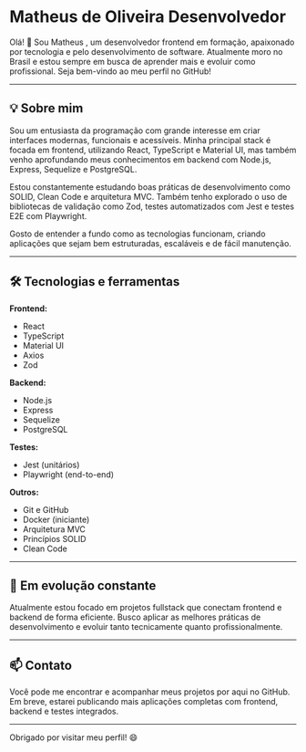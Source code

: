 # Matheus de Oliveira Desenvolvedor

Olá! 👋 Sou Matheus , um desenvolvedor frontend em formação, apaixonado por tecnologia e pelo desenvolvimento de software. Atualmente moro no Brasil e estou sempre em busca de aprender mais e evoluir como profissional. Seja bem-vindo ao meu perfil no GitHub!

---

## 💡 Sobre mim

Sou um entusiasta da programação com grande interesse em criar interfaces modernas, funcionais e acessíveis. Minha principal stack é focada em frontend, utilizando React, TypeScript e Material UI, mas também venho aprofundando meus conhecimentos em backend com Node.js, Express, Sequelize e PostgreSQL.

Estou constantemente estudando boas práticas de desenvolvimento como SOLID, Clean Code e arquitetura MVC. Também tenho explorado o uso de bibliotecas de validação como Zod, testes automatizados com Jest e testes E2E com Playwright.

Gosto de entender a fundo como as tecnologias funcionam, criando aplicações que sejam bem estruturadas, escaláveis e de fácil manutenção.

---

## 🛠️ Tecnologias e ferramentas

**Frontend:**
- React
- TypeScript
- Material UI
- Axios
- Zod

**Backend:**
- Node.js
- Express
- Sequelize
- PostgreSQL

**Testes:**
- Jest (unitários)
- Playwright (end-to-end)

**Outros:**
- Git e GitHub
- Docker (iniciante)
- Arquitetura MVC
- Princípios SOLID
- Clean Code

---

## 🚀 Em evolução constante

Atualmente estou focado em projetos fullstack que conectam frontend e backend de forma eficiente. Busco aplicar as melhores práticas de desenvolvimento e evoluir tanto tecnicamente quanto profissionalmente.

---

## 📫 Contato

Você pode me encontrar e acompanhar meus projetos por aqui no GitHub. Em breve, estarei publicando mais aplicações completas com frontend, backend e testes integrados.

---

Obrigado por visitar meu perfil! 😄
